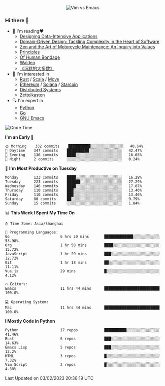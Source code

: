 <p align="center">
    <img src="https://gist.githubusercontent.com/coldnight/e696baffb094e71c96cb302118878eae/raw/40ea5053a6f66cc65f90f437e4173497da225958/banner.gif" alt="Vim vs Emacs" />
</p>

### Hi there 👋

- 📖 I'm reading❤️
    + [Designing Data-Intensive Applications](https://www.oreilly.com/library/view/designing-data-intensive-applications/9781491903063/)
    + [Domain-Driven Design: Tackling Complexity in the Heart of Software](https://www.dddcommunity.org/book/evans_2003/)
    + [Zen and the Art of Motorcycle Maintenance: An Inquiry into Values](https://en.wikipedia.org/wiki/Zen_and_the_Art_of_Motorcycle_Maintenance)
    + [Principles](https://www.principles.com/)
    + [Of Human Bondage](https://en.wikipedia.org/wiki/Of_Human_Bondage)
    + [Walden](https://en.wikipedia.org/wiki/Walden)
    + [《沉默的大多数》](https://en.wikipedia.org/wiki/Silent_majority)
- 🌱 I'm interested in
    + [Rust](https://www.rust-lang.org/) / [Scala](https://www.scala-lang.org/) / [Move](https://github.com/move-language/move/)
    + [Ethereum](https://ethereum.org/en/) / [Solana](https://solana.com/) / [Starcoin](https://github.com/starcoinorg/starcoin)
	+ [Distributed Systems](https://www.linuxzen.com/notes/topics/20200320174417_%E5%88%86%E5%B8%83%E5%BC%8F/)
	+ [Zettelkasten](https://www.linuxzen.com/notes/notes/20220120080920-slip_box/)
- 🔍 I'm expert in
    + [Python](https://www.python.org/)
    + [Go](https://go.dev/)
    + [GNU Emacs](https://www.gnu.org/software/emacs/)

<!--START_SECTION:waka-->
![Code Time](http://img.shields.io/badge/Code%20Time-1%2C873%20hrs%2059%20mins-blue)

**I'm an Early 🐤** 

```text
🌞 Morning    332 commits    ██████████░░░░░░░░░░░░░░░   40.64% 
🌆 Daytime    347 commits    ██████████░░░░░░░░░░░░░░░   42.47% 
🌃 Evening    136 commits    ████░░░░░░░░░░░░░░░░░░░░░   16.65% 
🌙 Night      2 commits      ░░░░░░░░░░░░░░░░░░░░░░░░░   0.24%

```
📅 **I'm Most Productive on Tuesday** 

```text
Monday       133 commits    ████░░░░░░░░░░░░░░░░░░░░░   16.28% 
Tuesday      223 commits    ██████░░░░░░░░░░░░░░░░░░░   27.29% 
Wednesday    146 commits    ████░░░░░░░░░░░░░░░░░░░░░   17.87% 
Thursday     110 commits    ███░░░░░░░░░░░░░░░░░░░░░░   13.46% 
Friday       110 commits    ███░░░░░░░░░░░░░░░░░░░░░░   13.46% 
Saturday     80 commits     ██░░░░░░░░░░░░░░░░░░░░░░░   9.79% 
Sunday       15 commits     ░░░░░░░░░░░░░░░░░░░░░░░░░   1.84%

```


📊 **This Week I Spent My Time On** 

```text
⌚︎ Time Zone: Asia/Shanghai

💬 Programming Languages: 
Go                       6 hrs 20 mins       █████████████░░░░░░░░░░░░   53.98% 
Org                      1 hr 50 mins        ████░░░░░░░░░░░░░░░░░░░░░   15.72% 
JavaScript               1 hr 29 mins        ███░░░░░░░░░░░░░░░░░░░░░░   12.72% 
Git                      1 hr 18 mins        ██░░░░░░░░░░░░░░░░░░░░░░░   11.11% 
Vue.js                   29 mins             █░░░░░░░░░░░░░░░░░░░░░░░░   4.12%

🔥 Editors: 
Emacs                    11 hrs 44 mins      █████████████████████████   100.0%

💻 Operating System: 
Mac                      11 hrs 44 mins      █████████████████████████   100.0%

```

**I Mostly Code in Python** 

```text
Python                   17 repos            ██████████░░░░░░░░░░░░░░░   41.46% 
Rust                     6 repos             ███░░░░░░░░░░░░░░░░░░░░░░   14.63% 
Emacs Lisp               5 repos             ███░░░░░░░░░░░░░░░░░░░░░░   12.2% 
HTML                     3 repos             █░░░░░░░░░░░░░░░░░░░░░░░░   7.32% 
Vim Script               2 repos             █░░░░░░░░░░░░░░░░░░░░░░░░   4.88%

```



 Last Updated on 03/02/2023 20:36:19 UTC
<!--END_SECTION:waka-->

